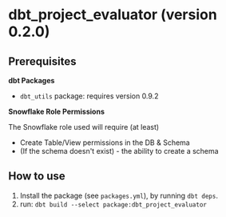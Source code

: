 # dbt_project_evaluator (version 0.2.0)

## Prerequisites

**dbt Packages**

* `dbt_utils` package: requires version 0.9.2

**Snowflake Role Permissions**

The Snowflake role used will require (at least)

* Create Table/View permissions in the DB & Schema
* (If the schema doesn't exist) - the ability to create a schema

## How to use

1. Install the package (see `packages.yml`), by running `dbt deps`.
2. run: `dbt build --select package:dbt_project_evaluator`
